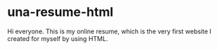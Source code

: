 # una-resume-html
Hi everyone. This is my online resume, which is the very first website I created for myself by using HTML.
